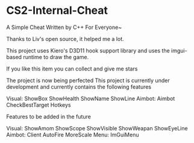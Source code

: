 # CS2-Internal-Cheat
A Simple Cheat Written by C++ For Everyone~

Thanks to Liv's open source, it helped me a lot.

This project uses Kiero's D3D11 hook support library and uses the imgui-based runtime to draw the game.

If you like this item you can collect and give me stars

The project is now being perfected
This project is currently under development and currently contains the following features

Visual:
       ShowBox
       ShowHealth
       ShowName
       ShowLine
Aimbot:
       Aimbot
       CheckBestTarget
       Hotkeys

Features to be added in the future

Visual:
       ShowAmom
       ShowScope
       ShowVisible
       ShowWeapan
       ShowEyeLine
Aimbot:
       Client
       AutoFire
       MoreScale
Menu:
       ImGuiMenu
